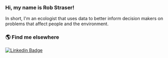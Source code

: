 ### Hi, my name is Rob Straser!

In short, I'm an ecologist that uses data to better inform decision makers on problems that affect people and the environment.


### 🌎 Find me elsewhere

[![Linkedin Badge](https://img.shields.io/badge/-LinkedIn-blue?style=flat-square&logo=Linkedin&logoColor=white&link=https://www.linkedin.com/in/robstraser/)](https://www.linkedin.com/in/robstraser/) 



